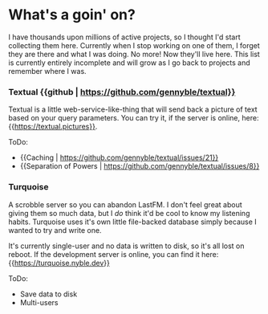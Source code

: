 # What's a goin' on?
I have thousands upon millions of active projects, so I thought I'd start collecting them here. Currently when I stop working on one of them, I forget they are there and what I was doing. No more! Now they'll live here. This list is currently entirely incomplete and will grow as I go back to projects and remember where I was.

### Textual {{github | https://github.com/gennyble/textual}}
Textual is a little web-service-like-thing that will send back a picture of text based on your query parameters. You can try it, if the server is online, here: {{https://textual.pictures}}.

ToDo:
- {{Caching | https://github.com/gennyble/textual/issues/21}}
- {{Separation of Powers | https://github.com/gennyble/textual/issues/8}}

### Turquoise
A scrobble server so you can abandon LastFM. I don't feel great about giving them so much data, but I *do* think it'd be cool to know my listening habits. Turquoise uses it's own little file-backed database simply because I wanted to try and write one.

It's currently single-user and no data is written to disk, so it's all lost on reboot. If the development server is online, you can find it here: {{https://turquoise.nyble.dev}}

ToDo:
- Save data to disk
- Multi-users